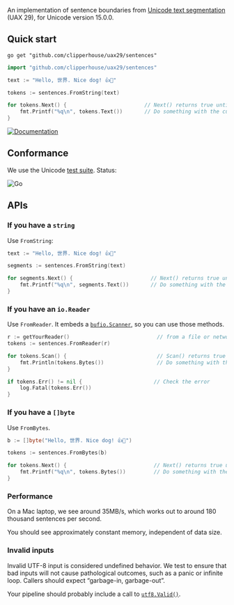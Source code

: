 An implementation of sentence boundaries from [Unicode text segmentation](https://unicode.org/reports/tr29/#Sentence_Boundaries) (UAX 29), for Unicode version 15.0.0.

## Quick start

```
go get "github.com/clipperhouse/uax29/sentences"
```

```go
import "github.com/clipperhouse/uax29/sentences"

text := "Hello, 世界. Nice dog! 👍🐶"

tokens := sentences.FromString(text)

for tokens.Next() {                         // Next() returns true until end of data
	fmt.Printf("%q\n", tokens.Text())       // Do something with the current sentence
}
```

[![Documentation](https://pkg.go.dev/badge/github.com/clipperhouse/uax29/sentences.svg)](https://pkg.go.dev/github.com/clipperhouse/uax29/sentences)

## Conformance

We use the Unicode [test suite](https://unicode.org/reports/tr41/tr41-26.html#Tests29). Status:

![Go](https://github.com/clipperhouse/uax29/actions/workflows/gotest.yml/badge.svg)

## APIs

### If you have a `string`

Use `FromString`:

```go
text := "Hello, 世界. Nice dog! 👍🐶"

segments := sentences.FromString(text)

for segments.Next() {                         // Next() returns true until end of data
	fmt.Printf("%q\n", segments.Text())       // Do something with the current sentence
}
```

### If you have an `io.Reader`

Use `FromReader`. It embeds a [`bufio.Scanner`](https://pkg.go.dev/bufio#Scanner), so you can use those methods.

```go
r := getYourReader()                            // from a file or network maybe
tokens := sentences.FromReader(r)

for tokens.Scan() {                             // Scan() returns true until error or EOF
	fmt.Println(tokens.Bytes())                 // Do something with the current sentence
}

if tokens.Err() != nil {                       // Check the error
	log.Fatal(tokens.Err())
}
```

### If you have a `[]byte`

Use `FromBytes`.

```go
b := []byte("Hello, 世界. Nice dog! 👍🐶")

tokens := sentences.FromBytes(b)

for tokens.Next() {                            // Next() returns true until end of data
	fmt.Printf("%q\n", tokens.Bytes())         // Do something with the current sentence
}
```

### Performance

On a Mac laptop, we see around 35MB/s, which works out to around 180 thousand sentences per second.

You should see approximately constant memory, independent of data size.

### Invalid inputs

Invalid UTF-8 input is considered undefined behavior. We test to ensure that bad inputs will not cause pathological outcomes, such as a panic or infinite loop. Callers should expect “garbage-in, garbage-out”.

Your pipeline should probably include a call to [`utf8.Valid()`](https://pkg.go.dev/unicode/utf8#Valid).
